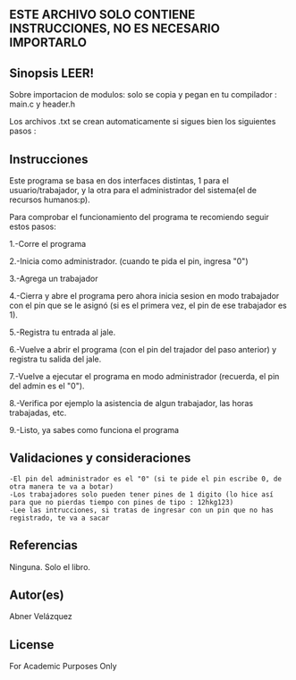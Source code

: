 ## ESTE ARCHIVO SOLO CONTIENE INSTRUCCIONES, NO ES NECESARIO IMPORTARLO

## Sinopsis LEER!

Sobre importacion de modulos: solo se copia y pegan en tu compilador : main.c y header.h

Los archivos .txt se crean automaticamente si sigues bien los siguientes pasos : 

  


## Instrucciones

Este programa se basa en dos interfaces distintas, 1 para el usuario/trabajador, y la otra para el administrador del sistema(el de recursos humanos:p).

Para comprobar el funcionamiento del programa te recomiendo seguir estos pasos: 

1.-Corre el programa

2.-Inicia como administrador. (cuando te pida el pin, ingresa "0")

3.-Agrega un trabajador 

4.-Cierra y abre el programa pero ahora inicia sesion en modo trabajador con el pin que se le asignó (si es el primera vez, el pin de ese trabajador es 1).

5.-Registra tu entrada al jale.

6.-Vuelve a abrir el programa (con el pin del trajador del paso anterior) y registra tu salida del jale.

7.-Vuelve a ejecutar el programa en modo administrador (recuerda, el pin del admin es el "0").

8.-Verifica por ejemplo la asistencia de algun trabajador, las horas trabajadas, etc. 

9.-Listo, ya sabes como funciona el programa

## Validaciones y consideraciones

    -El pin del administrador es el "0" (si te pide el pin escribe 0, de otra manera te va a botar)
    -Los trabajadores solo pueden tener pines de 1 digito (lo hice así para que no pierdas tiempo con pines de tipo : 12hkg123)
    -Lee las intrucciones, si tratas de ingresar con un pin que no has registrado, te va a sacar 

## Referencias

Ninguna. Solo el libro. 

## Autor(es)
Abner Velázquez

## License
For Academic Purposes Only
